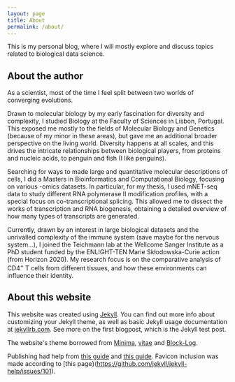 ```yaml
---
layout: page
title: About
permalink: /about/
---
```


This is my personal blog, where I will mostly explore and discuss topics related to biological data science.  

## About the author

As a scientist, most of the time I feel split between two worlds of converging evolutions.  
  
Drawn to molecular biology by my early fascination for diversity and complexity, I studied Biology at the Faculty of Sciences in Lisbon, Portugal.
This exposed me mostly to the fields of Molecular Biology and Genetics (because of my minor in these areas), but gave me an additional broader perspective
on the living world. Diversity happens at all scales, and this drives the intricate relationships between biological players, from proteins and nucleic 
acids, to penguin and fish (I like penguins).  
  
Searching for ways to made large and quantitative molecular descriptions of cells, I did a Masters in Bioinformatics and Computational Biology, focusing on 
various -omics datasets. In particular, for my thesis, I used mNET-seq data to study different RNA polymerase II modification profiles, with a special focus
on co-transcriptional splicing. This allowed me to dissect the works of transcription and RNA biogenesis, obtaining a detailed overview of how many types of
transcripts are generated.

Currently, drawn by an interest in large biological datasets and the unrivalled complexity of the immune system (save maybe for the nervous system...), I joined
the Teichmann lab at the Wellcome Sanger Institute as a PhD student funded by the ENLIGHT-TEN Marie Skłodowska-Curie action (from Horizon 2020). My research 
focus is on the comparative analysis of CD4<sup>+</sup> T cells from different tissues, and how these environments can influence their identity.


## About this website

This website was created using [Jekyll](https://github.com/jekyll/jekyll). You can find out more info about customizing your Jekyll theme, as well as basic Jekyll usage documentation at [jekyllrb.com](https://jekyllrb.com/). See more on the first blogpost, which is the Jekyll test post.

The website's theme borrowed from [Minima](https://github.com/jekyll/minima), [vitae](https://github.com/myJekyll/vitae) and [Block-Log](https://github.com/anandubajith/block-log).

Publishing had help from [this guide](https://shiring.github.io/blogging/2016/12/04/diy_your_own_blog) and [this guide](https://medium.com/@Tnylnc/tnylnc-how-to-set-up-github-pages-with-google-domains-83bd5a4fbc5c). Favicon inclusion was made according to [this page}(https://github.com/jekyll/jekyll-help/issues/101).

